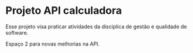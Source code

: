 # Projeto API calculadora 

Esse projeto visa praticar atividades da disciplica de gestão e qualidade de software. 

Espaço 2 para novas melhorias na API.
